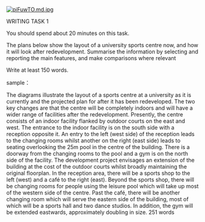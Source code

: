 [![piFuwTO.md.jpg](https://z1.ax1x.com/2023/10/20/piFuwTO.md.jpg)](https://imgse.com/i/piFuwTO)


WRITING TASK 1

You should spend about 20 minutes on this task.

The plans below show the layout of a university sports centre now, and how it will look after redevelopment.
Summarise the information by selecting and reporting the main features, and make comparisons where relevant

Write at least 150 words.





sample：

The diagrams illustrate the layout of a sports centre at a university as it is currently and the projected plan for after it has been redeveloped. The two key changes are that the centre will be completely indoors and will have a wider range of facilities after the redevelopment.
Presently, the centre consists of an indoor facility flanked by outdoor courts on the east and west. The entrance to the indoor facility is on the south side with a reception opposite it. An entry to the left (west side) of the reception leads to the changing rooms whilst another on the right (east side) leads to seating overlooking the 25m pool in the centre of the building. There is a doorway from the changing rooms to the pool and a gym is on the north side of the facility.
The development project envisages an extension of the building at the cost of the outdoor courts whilst broadly maintaining the original floorplan. In the reception area, there will be a sports shop to the left (west) and a café to the right (east). Beyond the sports shop, there will be changing rooms for people using the leisure pool which will take up most of the western side of the centre. Past the café, there will be another changing room which will serve the eastern side of the building, most of which will be a sports hall and two dance studios. In addition, the gym will be extended eastwards, approximately doubling in size.
251 words
